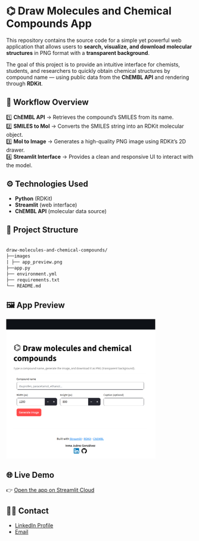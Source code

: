 # ⌬ Draw Molecules and Chemical Compounds App

This repository contains the source code for a simple yet powerful web application that allows users to **search, visualize, and download molecular structures** in PNG format with a **transparent background**.

The goal of this project is to provide an intuitive interface for chemists, students, and researchers to quickly obtain chemical structures by compound name — using public data from the **ChEMBL API** and rendering through **RDKit**.


## 🧪 Workflow Overview

1️⃣ **ChEMBL API** → Retrieves the compound’s SMILES from its name.  
2️⃣ **SMILES to Mol** → Converts the SMILES string into an RDKit molecular object.  
3️⃣ **Mol to Image** → Generates a high-quality PNG image using RDKit’s 2D drawer.  
4️⃣ **Streamlit Interface** → Provides a clean and responsive UI to interact with the model.  



## ⚙️ Technologies Used  

- **Python** (RDKit)  
- **Streamlit** (web interface)  
- **ChEMBL API** (molecular data source)  



## 📁 Project Structure

```

draw-molecules-and-chemical-compounds/
├──images
| ├── app_preview.png
├──app.py
├── environment.yml
├── requirements.txt
└── README.md

```

## 🖼️ App Preview

<p>
  <img src="https://raw.githubusercontent.com/ijuarez24/draw-molecules-and-chemical-compounds/main/images/app_preview.png" width="400" alt="App screenshot">
</p>



## 🌐 Live Demo

👉 [Open the app on Streamlit Cloud](https://draw-molecules.streamlit.app)


## 👩‍💻 Contact

- [LinkedIn Profile](https://www.linkedin.com/in/inmaculadajuarez)
- [Email](mailto:inma.juarez24@gmail.com)  







